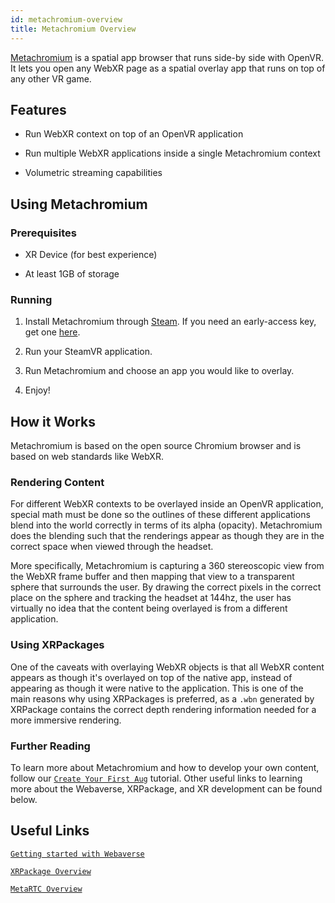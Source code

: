 ```yaml
---
id: metachromium-overview
title: Metachromium Overview
---
```


[Metachromium](https://metachromium.com/) is a spatial app browser that runs side-by side with OpenVR. It lets you open any WebXR page as a spatial overlay app that runs on top of any other VR game.

## Features

- Run WebXR context on top of an OpenVR application

- Run multiple WebXR applications inside a single Metachromium context

- Volumetric streaming capabilities

## Using Metachromium

### Prerequisites

- XR Device (for best experience)

- At least 1GB of storage

### Running

1. Install Metachromium through [Steam](https://store.steampowered.com/app/685110/Metachromium/). If you need an early-access key, get one [here](https://metachromium.com/).

2. Run your SteamVR application.

3. Run Metachromium and choose an app you would like to overlay.

4. Enjoy!

## How it Works

Metachromium is based on the open source Chromium browser and is based on web standards like WebXR.

### Rendering Content

For different WebXR contexts to be overlayed inside an OpenVR application, special math must be done so the outlines of these different applications blend into the world correctly in terms of its alpha (opacity). Metachromium does the blending such that the renderings appear as though they are in the correct space when viewed through the headset.

More specifically, Metachromium is capturing a 360 stereoscopic view from the WebXR frame buffer and then mapping that view to a transparent sphere that surrounds the user. By drawing the correct pixels in the correct place on the sphere and tracking the headset at 144hz, the user has virtually no idea that the content being overlayed is from a different application.

### Using XRPackages

One of the caveats with overlaying WebXR objects is that all WebXR content appears as though it's overlayed on top of the native app, instead of appearing as though it were native to the application. This is one of the main reasons why using XRPackages is preferred, as a `.wbn` generated by XRPackage contains the correct depth rendering information needed for a more immersive rendering.

### Further Reading

To learn more about Metachromium and how to develop your own content, follow our [`Create Your First Aug`](creating-an-aug.md) tutorial. Other useful links to learning more about the Webaverse, XRPackage, and XR development can be found below.

## Useful Links

[`Getting started with Webaverse`](getting-started.md)

[`XRPackage Overview`](xrpackage-overview.md)

[`MetaRTC Overview`](metartc-overview.md)